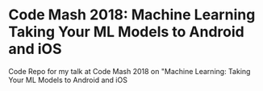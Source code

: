 # Code Mash 2018: Machine Learning Taking Your ML Models to Android and iOS
Code Repo for my talk at Code Mash 2018 on "Machine Learning: Taking Your ML Models to Android and iOS
